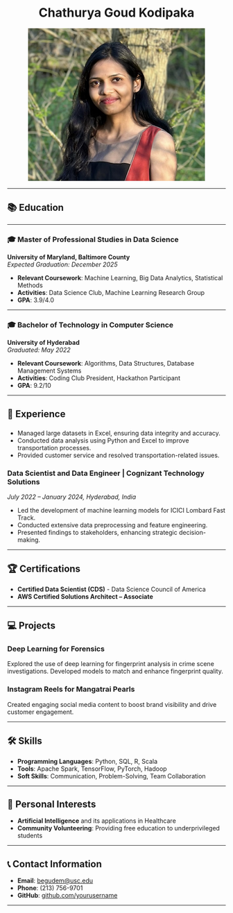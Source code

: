 <div align="center">

# Chathurya Goud Kodipaka

![Headshot Photo](pic.png)

</div>

---
## 📚 Education

---

### 🎓 Master of Professional Studies in Data Science
**University of Maryland, Baltimore County**  
*Expected Graduation: December 2025*

- **Relevant Coursework**: Machine Learning, Big Data Analytics, Statistical Methods
- **Activities**: Data Science Club, Machine Learning Research Group
- **GPA**: 3.9/4.0

---

### 🎓 Bachelor of Technology in Computer Science
**University of Hyderabad**  
*Graduated: May 2022*

- **Relevant Coursework**: Algorithms, Data Structures, Database Management Systems
- **Activities**: Coding Club President, Hackathon Participant
- **GPA**: 9.2/10

---


## 💼 Experience

### 

- Managed large datasets in Excel, ensuring data integrity and accuracy.
- Conducted data analysis using Python and Excel to improve transportation processes.
- Provided customer service and resolved transportation-related issues.

### Data Scientist and Data Engineer | Cognizant Technology Solutions
*July 2022 – January 2024, Hyderabad, India*

- Led the development of machine learning models for ICICI Lombard Fast Track.
- Conducted extensive data preprocessing and feature engineering.
- Presented findings to stakeholders, enhancing strategic decision-making.

---

## 🏆 Certifications

- **Certified Data Scientist (CDS)** - Data Science Council of America
- **AWS Certified Solutions Architect – Associate**

---

## 💻 Projects

### Deep Learning for Forensics
Explored the use of deep learning for fingerprint analysis in crime scene investigations. Developed models to match and enhance fingerprint quality.

### Instagram Reels for Mangatrai Pearls
Created engaging social media content to boost brand visibility and drive customer engagement.

---

## 🛠️ Skills

- **Programming Languages**: Python, SQL, R, Scala
- **Tools**: Apache Spark, TensorFlow, PyTorch, Hadoop
- **Soft Skills**: Communication, Problem-Solving, Team Collaboration

---

## 🎯 Personal Interests

- **Artificial Intelligence** and its applications in Healthcare
- **Community Volunteering**: Providing free education to underprivileged students

---

## 📞 Contact Information

- **Email**: begudem@usc.edu
- **Phone**: (213) 756-9701
- **GitHub**: [github.com/yourusername](https://github.com/yourusername)

---
